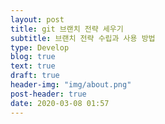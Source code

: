 ```yaml
---
layout: post
title: git 브랜치 전략 세우기
subtitle: 브랜치 전략 수립과 사용 방법
type: Develop
blog: true
text: true
draft: true
header-img: "img/about.png"
post-header: true
date: 2020-03-08 01:57
---
```


